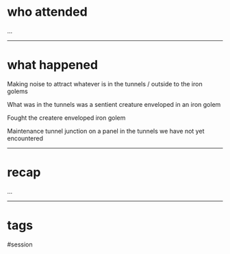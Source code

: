 # who attended

...

---
# what happened

Making noise to attract whatever is in the tunnels / outside to the iron golems

What was in the tunnels was a sentient creature enveloped in an iron golem

Fought the createre enveloped iron golem

Maintenance tunnel junction on a panel in the tunnels we have not yet encountered

---
# recap

...

---
# tags

#session
